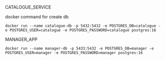 CATALOGUE_SERVICE

docker command for create db

``
docker run --name catalogue-db -p 5432:5432 -e POSTGRES_DB=catalogue -e POSTGRES_USER=catalogue -e POSTGRES_PASSWORD=catalogue postgres:16
``

MANAGER_APP

``
docker run --name manager-db -p 5433:5432 -e POSTGRES_DB=manager -e POSTGRES_USER=manager -e POSTGRES_PASSWORD=manager postgres:16
``